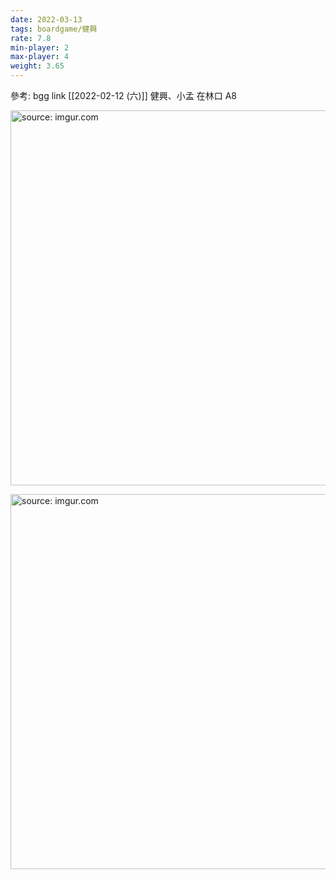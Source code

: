 ```yaml
---
date: 2022-03-13
tags: boardgame/健興
rate: 7.8
min-player: 2
max-player: 4
weight: 3.65
---
```


參考: bgg link
[[2022-02-12 (六)]] 健興、小孟 在林口 A8

<a href="https://imgur.com/uqTBqHd"><img src="https://i.imgur.com/uqTBqHd.jpg" title="source: imgur.com" width="600px"/></a>

<a href="https://imgur.com/wENcC0K"><img src="https://i.imgur.com/wENcC0K.jpg" title="source: imgur.com" width="600px"/></a>
